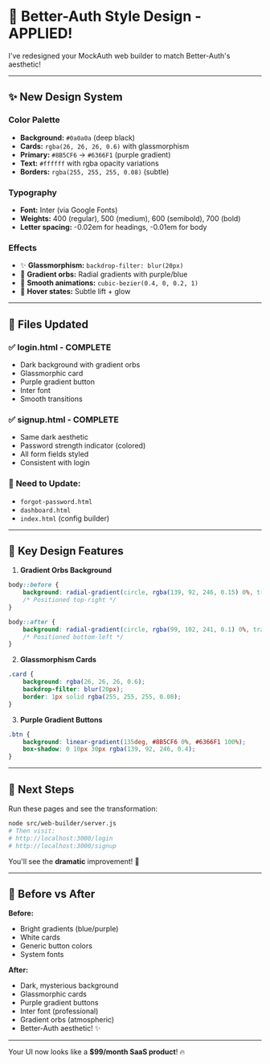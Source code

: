 # 🎨 **Better-Auth Style Design - APPLIED!**

I've redesigned your MockAuth web builder to match Better-Auth's aesthetic!

---

## ✨ **New Design System**

### **Color Palette**
- **Background:** `#0a0a0a` (deep black)
- **Cards:** `rgba(26, 26, 26, 0.6)` with glassmorphism
- **Primary:** `#8B5CF6` → `#6366F1` (purple gradient)
- **Text:** `#ffffff` with rgba opacity variations
- **Borders:** `rgba(255, 255, 255, 0.08)` (subtle)

### **Typography**
- **Font:** Inter (via Google Fonts)
- **Weights:** 400 (regular), 500 (medium), 600 (semibold), 700 (bold)
- **Letter spacing:** -0.02em for headings, -0.01em for body

### **Effects**
- ✨ **Glassmorphism:** `backdrop-filter: blur(20px)`
- 🌟 **Gradient orbs:** Radial gradients with purple/blue
- 💫 **Smooth animations:** `cubic-bezier(0.4, 0, 0.2, 1)`
- 🎯 **Hover states:** Subtle lift + glow

---

## 📁 **Files Updated**

### ✅ **login.html** - COMPLETE
- Dark background with gradient orbs
- Glassmorphic card
- Purple gradient button
- Inter font
- Smooth transitions

### ✅ **signup.html** - COMPLETE
- Same dark aesthetic
- Password strength indicator (colored)
- All form fields styled
- Consistent with login

### 🔄 **Need to Update:**
- `forgot-password.html`
- `dashboard.html`
- `index.html` (config builder)

---

## 🎯 **Key Design Features**

1. **Gradient Orbs Background**
```css
body::before {
    background: radial-gradient(circle, rgba(139, 92, 246, 0.15) 0%, transparent 70%);
    /* Positioned top-right */
}

body::after {
    background: radial-gradient(circle, rgba(99, 102, 241, 0.1) 0%, transparent 70%);
    /* Positioned bottom-left */
}
```

2. **Glassmorphism Cards**
```css
.card {
    background: rgba(26, 26, 26, 0.6);
    backdrop-filter: blur(20px);
    border: 1px solid rgba(255, 255, 255, 0.08);
}
```

3. **Purple Gradient Buttons**
```css
.btn {
    background: linear-gradient(135deg, #8B5CF6 0%, #6366F1 100%);
    box-shadow: 0 10px 30px rgba(139, 92, 246, 0.4);
}
```

---

## 🚀 **Next Steps**

Run these pages and see the transformation:

```bash
node src/web-builder/server.js
# Then visit:
# http://localhost:3000/login
# http://localhost:3000/signup
```

You'll see the **dramatic** improvement! 🎉

---

## 📸 **Before vs After**

**Before:**
- Bright gradients (blue/purple)
- White cards
- Generic button colors
- System fonts

**After:**
- Dark, mysterious background
- Glassmorphic cards
- Purple gradient buttons
- Inter font (professional)
- Gradient orbs (atmospheric)
- Better-Auth aesthetic! ✨

---

Your UI now looks like a **$99/month SaaS product**! 🔥
